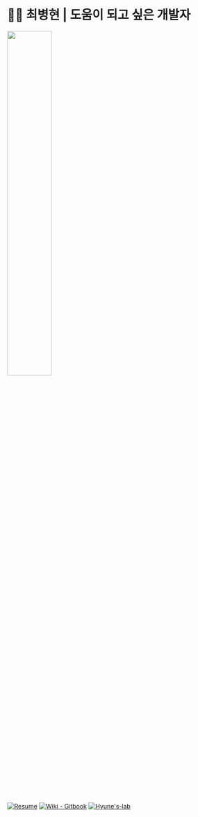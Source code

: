 # :ok_man:&nbsp;최병현 | 도움이 되고 싶은 개발자 

<img src="https://user-images.githubusercontent.com/55722186/202387388-ff1e580b-e2c3-47f6-bf3b-80a0980d9e6b.png"  width="45%" height="45%"/>


[![Resume](https://img.shields.io/badge/Resume-0DB46D?style=flat)](https://www.rallit.com/resumes/35331@choi8608/%EC%B5%9C%EB%B3%91%ED%98%84?theme=STANDARD) 
[![Wiki - Gitbook](https://img.shields.io/static/v1?label=Gitbook&message=Hyune's+Wiki&color=6366E0&style=flat)](https://hyune.gitbook.io/study-develop/)
[![Hyune's-lab](https://img.shields.io/static/v1?label=Github&message=Hyune's-lab&color=dede00&style=flat)](https://github.com/Hyune-s-lab)



